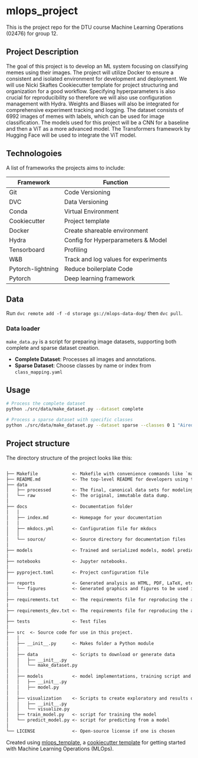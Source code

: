 # mlops_project

This is the project repo for the DTU course Machine Learning Operations (02476) for group 12.

## Project Description

The goal of this project is to develop an ML system focusing on classifying memes using their images. The project will utilize Docker to ensure a consistent and isolated environment for development and deployment. We will use Nicki Skaftes Cookiecutter template for project structuring and organization for a good workflow. Specifying hyperparameters is also crucial for reproducibility so therefore we will also use configuration management with Hydra. Weights and Biases will also be integrated for comprehensive experiment tracking and logging. The dataset consists of 6992 images of memes with labels, which can be used for image classification. The models used for this project will be a CNN for a baseline and then a ViT as a more advanced model. The Transformers framework by Hugging Face will be used to integrate the ViT model.


## Technologoies

A list of frameworks the projects aims to include:

|   Framework  | Function |
| -------- | ------- |
| Git   | Code Versioning    |
| DVC    | Data Versioning   |
| Conda    | Virtual Environment    |
| Cookiecutter   | Project template   |
| Docker   | Create shareable environment  |
| Hydra   | Config for Hyperparameters & Model  |
| Tensorboard | Profiling |
| W&B   | Track and log values for experiments  |
| Pytorch-lightning   | Reduce boilerplate Code |
| Pytorch   | Deep learning framework |

## Data

Run `dvc remote add -f -d storage gs://mlops-data-dog/` then `dvc pull`. 

### Data loader

`make_data.py` is a script for preparing image datasets, supporting both complete and sparse dataset creation.
- **Complete Dataset**: Processes all images and annotations.
- **Sparse Dataset**: Choose classes by name or index from `class_mapping.yaml`


## Usage
```bash
# Process the complete dataset
python ./src/data/make_dataset.py --dataset complete

# Process a sparse dataset with specific classes
python ./src/data/make_dataset.py --dataset sparse --classes 0 1 "Airedale"
```

## Project structure

The directory structure of the project looks like this:

```txt

├── Makefile             <- Makefile with convenience commands like `make data` or `make train`
├── README.md            <- The top-level README for developers using this project.
├── data
│   ├── processed        <- The final, canonical data sets for modeling.
│   └── raw              <- The original, immutable data dump.
│
├── docs                 <- Documentation folder
│   │
│   ├── index.md         <- Homepage for your documentation
│   │
│   ├── mkdocs.yml       <- Configuration file for mkdocs
│   │
│   └── source/          <- Source directory for documentation files
│
├── models               <- Trained and serialized models, model predictions, or model summaries
│
├── notebooks            <- Jupyter notebooks.
│
├── pyproject.toml       <- Project configuration file
│
├── reports              <- Generated analysis as HTML, PDF, LaTeX, etc.
│   └── figures          <- Generated graphics and figures to be used in reporting
│
├── requirements.txt     <- The requirements file for reproducing the analysis environment
|
├── requirements_dev.txt <- The requirements file for reproducing the analysis environment
│
├── tests                <- Test files
│
├── src  <- Source code for use in this project.
│   │
│   ├── __init__.py      <- Makes folder a Python module
│   │
│   ├── data             <- Scripts to download or generate data
│   │   ├── __init__.py
│   │   └── make_dataset.py
│   │
│   ├── models           <- model implementations, training script and prediction script
│   │   ├── __init__.py
│   │   ├── model.py
│   │
│   ├── visualization    <- Scripts to create exploratory and results oriented visualizations
│   │   ├── __init__.py
│   │   └── visualize.py
│   ├── train_model.py   <- script for training the model
│   └── predict_model.py <- script for predicting from a model
│
└── LICENSE              <- Open-source license if one is chosen
```

Created using [mlops_template](https://github.com/SkafteNicki/mlops_template),
a [cookiecutter template](https://github.com/cookiecutter/cookiecutter) for getting
started with Machine Learning Operations (MLOps).
